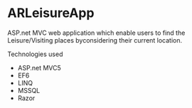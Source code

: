 # ARLeisureApp
ASP.net MVC web application which enable users to find the Leisure/Visiting places byconsidering their current location.

Technologies used
- ASP.net MVC5
- EF6
- LINQ
- MSSQL
- Razor
